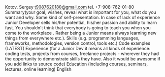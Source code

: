 Kotov, Sergey
t9087620180@gmail.com tel. +7-908-762-01-80
Summary(your goal, wishes, reveal what is important for you, what do you want and why. Some kind of self-presentation. In case of lack of experience Junior Developer sells his/her potential, his/her passion and ability to learn fast. You shouldn’t think that everybody is going to teach you when you come to the workplace . Rather being a Junior means always learning new things from everywhere etc.).
Skills (e.g. programming languages, frameworks, methodologies, version control, tools etc.)
Code examples (LATEST)
Experience (for a Junior Dev it means all kinds of experience: coding tests, projects from courses, freelance projects - wherever they had the opportunity to demonstrate skills they have. Also it would be awesome if you add links to source code)
Education (including courses, seminars, lectures, online learning)
English 
